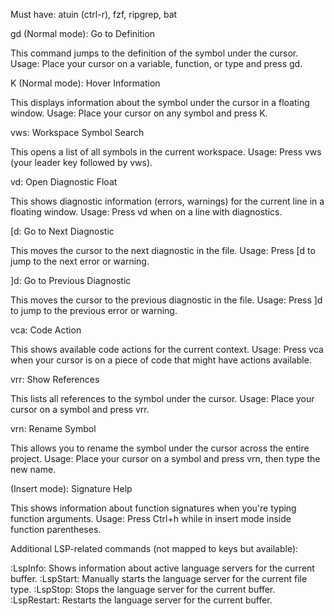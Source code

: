 Must have: atuin (ctrl-r), fzf, ripgrep, bat



gd (Normal mode): Go to Definition

This command jumps to the definition of the symbol under the cursor.
Usage: Place your cursor on a variable, function, or type and press gd.


K (Normal mode): Hover Information

This displays information about the symbol under the cursor in a floating window.
Usage: Place your cursor on any symbol and press K.


<leader>vws: Workspace Symbol Search

This opens a list of all symbols in the current workspace.
Usage: Press <leader>vws (your leader key followed by vws).


<leader>vd: Open Diagnostic Float

This shows diagnostic information (errors, warnings) for the current line in a floating window.
Usage: Press <leader>vd when on a line with diagnostics.


[d: Go to Next Diagnostic

This moves the cursor to the next diagnostic in the file.
Usage: Press [d to jump to the next error or warning.


]d: Go to Previous Diagnostic

This moves the cursor to the previous diagnostic in the file.
Usage: Press ]d to jump to the previous error or warning.


<leader>vca: Code Action

This shows available code actions for the current context.
Usage: Press <leader>vca when your cursor is on a piece of code that might have actions available.


<leader>vrr: Show References

This lists all references to the symbol under the cursor.
Usage: Place your cursor on a symbol and press <leader>vrr.


<leader>vrn: Rename Symbol

This allows you to rename the symbol under the cursor across the entire project.
Usage: Place your cursor on a symbol and press <leader>vrn, then type the new name.


<C-h> (Insert mode): Signature Help

This shows information about function signatures when you're typing function arguments.
Usage: Press Ctrl+h while in insert mode inside function parentheses.



Additional LSP-related commands (not mapped to keys but available):

:LspInfo: Shows information about active language servers for the current buffer.
:LspStart: Manually starts the language server for the current file type.
:LspStop: Stops the language server for the current buffer.
:LspRestart: Restarts the language server for the current buffer.

